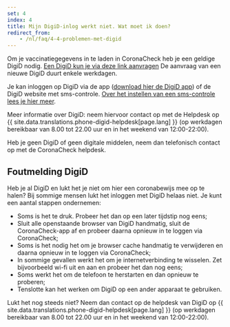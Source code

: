 ```yaml
---
set: 4
index: 4
title: Mijn DigiD-inlog werkt niet. Wat moet ik doen?
redirect_from:
    - /nl/faq/4-4-problemen-met-digid
---
```

Om je vaccinatiegegevens in te laden in CoronaCheck heb je een geldige DigiD nodig. <a href="https://www.digid.nl/digid-aanvragen-activeren/" rel="noreferrer nofollow" target="_blank">Een DigiD kun je via deze link aanvragen</a> De aanvraag van een nieuwe DigiD duurt enkele werkdagen.

Je kan inloggen op DigiD via de app (<a href="https://www.digid.nl/inlogmethodes/digid-app" rel="noopener noreferrer" target="_blank">download hier de DigiD app</a>) of de DigiD website met sms-controle. <a href="https://www.digid.nl/inlogmethodes/sms-controle" rel="noopener noreferrer" target="_blank">Over het instellen van een sms-controle lees je hier meer</a>.

Meer informatie over DigiD: neem hiervoor contact op met de Helpdesk op {{ site.data.translations.phone-digid-helpdesk[page.lang] }} (op werkdagen bereikbaar van 8.00 tot 22.00 uur en in het weekend van 12:00-22:00).

Heb je geen DigiD of geen digitale middelen, neem dan telefonisch contact op met de CoronaCheck helpdesk.

## Foutmelding DigiD

Heb je al DigiD en lukt het je niet om hier een coronabewijs mee op te halen? Bij sommige mensen lukt het inloggen met DigiD helaas niet. Je kunt een aantal stappen ondernemen:

- Soms is het te druk. Probeer het dan op een later tijdstip nog eens;
- Sluit alle openstaande browser van DigiD handmatig, sluit de CoronaCheck-app af en probeer daarna opnieuw in te loggen via CoronaCheck;
- Soms is het nodig het om je browser cache handmatig te verwijderen en daarna opnieuw in te loggen via CoronaCheck;
- In sommige gevallen werkt het om je internetverbinding te wisselen. Zet bijvoorbeeld wi-fi uit en aan en probeer het dan nog eens;
- Soms werkt het om de telefoon te herstarten en dan opnieuw te proberen;
- Tenslotte kan het werken om DigiD op een ander apparaat te gebruiken.

Lukt het nog steeds niet? Neem dan contact op de helpdesk van DigiD op {{ site.data.translations.phone-digid-helpdesk[page.lang] }} (op werkdagen bereikbaar van 8.00 tot 22.00 uur en in het weekend van 12:00-22:00).
